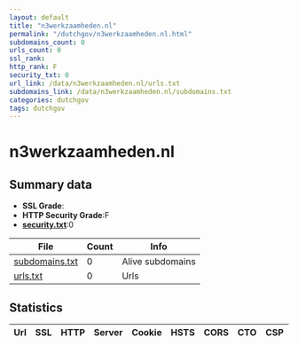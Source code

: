 ```yaml
---
layout: default
title: "n3werkzaamheden.nl"
permalink: "/dutchgov/n3werkzaamheden.nl.html"
subdomains_count: 0
urls_count: 0
ssl_rank: 
http_rank: F
security_txt: 0
url_link: /data/n3werkzaamheden.nl/urls.txt
subdomains_link: /data/n3werkzaamheden.nl/subdomains.txt
categories: dutchgov
tags: dutchgov
---
```



# n3werkzaamheden.nl
## Summary data


 - **SSL Grade**:
 - **HTTP Security Grade**:F
 - **[security.txt](https://www.digitaleoverheid.nl/nieuws/standaard-security-txt-nu-verplicht-voor-overheid/)**:0


| File       | Count | Info |
|------------|-------|------|
|[subdomains.txt](/DutchGovScope/data/n3werkzaamheden.nl/subdomains.txt)|0|Alive subdomains|
|[urls.txt](/DutchGovScope/data/n3werkzaamheden.nl/urls.txt)|0|Urls|


## Statistics


| Url | SSL | HTTP | Server | Cookie | HSTS | CORS | CTO | CSP | XFO | XXP | RP |FP| Tech |Title |
|--------|-------|-------|------|------|------|------|------|------|------|------|------|------|------|------|


